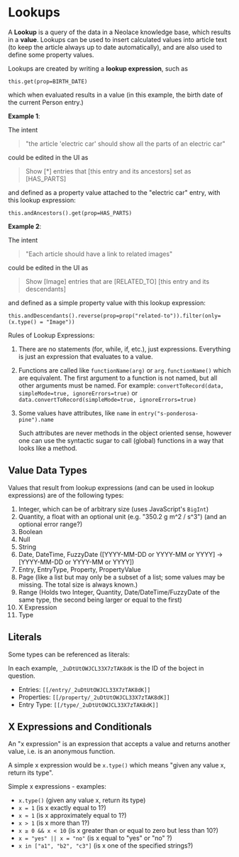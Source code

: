 # Lookups

A **Lookup** is a query of the data in a Neolace knowledge base, which results in
a **value**. Lookups can be used to insert calculated values into article text (to
keep the article always up to date automatically), and are also used to define
some property values.

Lookups are created by writing a **lookup expression**, such as

    this.get(prop=BIRTH_DATE)

which when evaluated results in a value (in this example, the birth date of the
current Person entry.)

**Example 1**:

The intent

> "the article 'electric car' should show all the parts of an electric car"

could be edited in the UI as

> Show [*] entries that [this entry and its ancestors] set as [HAS_PARTS]

and defined as a property value attached to the "electric car" entry, with this lookup expression:

    this.andAncestors().get(prop=HAS_PARTS)

**Example 2**:

The intent

> "Each article should have a link to related images"

could be edited in the UI as

> Show [Image] entries that are [RELATED_TO] [this entry and its descendants]

and defined as a simple property value with this lookup expression:

    this.andDescendants().reverse(prop=prop("related-to")).filter(only=(x.type() = "Image"))

Rules of Lookup Expressions:

1. There are no statements (for, while, if, etc.), just expressions. Everything
   is just an expression that evaluates to a value.

2. Functions are called like `functionName(arg)` or `arg.functionName()` which
   are equivalent. The first argument to a function is not named, but all other
   arguments must be named. For example:
   `convertToRecord(data, simpleMode=true, ignoreErrors=true)`
   or
   `data.convertToRecord(simpleMode=true, ignoreErrors=true)`

3. Some values have attributes, like `name` in `entry("s-ponderosa-pine").name`

   Such attributes are never methods in the object oriented sense, however one
   can use the syntactic sugar to call (global) functions in a way that looks
   like a method.

## Value Data Types

Values that result from lookup expressions (and can be used in lookup
expressions) are of the following types:

1. Integer, which can be of arbitrary size (uses JavaScript's `BigInt`)
2. Quantity, a float with an optional unit (e.g. "350.2 g m^2 / s^3") (and an optional error range?)
3. Boolean
4. Null
5. String
6. Date, DateTime, FuzzyDate ([YYYY-MM-DD or YYYY-MM or YYYY] -> [YYYY-MM-DD or YYYY-MM or YYYY])
7. Entry, EntryType, Property, PropertyValue
8. Page (like a list but may only be a subset of a list; some values may be missing. The total size is always known.)
9. Range (Holds two Integer, Quantity, Date/DateTime/FuzzyDate of the same type, the second being larger or equal to the first)
10. X Expression
11. Type

## Literals

Some types can be referenced as literals:

In each example, `_2uDtUtOWJCL33X7zTAK8dK` is the ID of the boject in question.

* Entries: `[[/entry/_2uDtUtOWJCL33X7zTAK8dK]]`
* Properties: `[[/property/_2uDtUtOWJCL33X7zTAK8dK]]`
* Entry Type: `[[/type/_2uDtUtOWJCL33X7zTAK8dK]]`

## X Expressions and Conditionals

An "x expression" is an expression that accepts a value and returns another
value, i.e. is an anonymous function.

A simple x expression would be `x.type()` which means "given any value x, return
its type".

Simple x expressions - examples:
 * `x.type()` (given any value x, return its type)
 * `x = 1` (is x exactly equal to 1?)
 * `x ≈ 1` (is x approximately equal to 1?)
 * `x > 1` (is x more than 1?)
 * `x ≥ 0 && x < 10` (is x greater than or equal to zero but less than 10?)
 * `x = "yes" || x = "no"` (is x equal to "yes" or "no" ?)
 * `x in ["a1", "b2", "c3"]` (is x one of the specified strings?)
